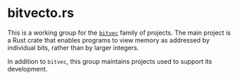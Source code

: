 # bitvecto.rs

This is a working group for the [`bitvec`] family of projects. The main project
is a Rust crate that enables programs to view memory as addressed by individual
bits, rather than by larger integers.

In addition to `bitvec`, this group maintains projects used to support its 
development.

[`bitvec`]: https://github.com/bitvecto-rs/bitvec
